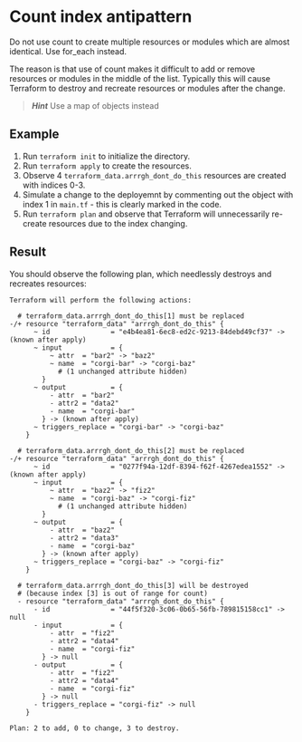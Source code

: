 # Count index antipattern

Do not use count to create multiple resources or modules which are almost identical.
Use for_each instead.

The reason is that use of count makes it difficult to add or remove resources or modules in the middle of the list.
Typically this will cause Terraform to destroy and recreate resources or modules after the change.

> ***Hint*** Use a map of objects instead

## Example

1. Run `terraform init` to initialize the directory.
1. Run `terraform apply` to create the resources.
1. Observe 4 `terraform_data.arrrgh_dont_do_this` resources are created with indices 0-3.
1. Simulate a change to the deployemnt by commenting out the object with index 1 in `main.tf` - this is clearly marked in the code.
1. Run `terraform plan` and observe that Terraform will unnecessarily re-create resources due to the index changing.

## Result

You should observe the following plan, which needlessly destroys and recreates resources:

```text
Terraform will perform the following actions:

  # terraform_data.arrrgh_dont_do_this[1] must be replaced
-/+ resource "terraform_data" "arrrgh_dont_do_this" {
      ~ id               = "e4b4ea81-6ec8-ed2c-9213-84debd49cf37" -> (known after apply)
      ~ input            = {
          ~ attr  = "bar2" -> "baz2"
          ~ name  = "corgi-bar" -> "corgi-baz"
            # (1 unchanged attribute hidden)
        }
      ~ output           = {
          - attr  = "bar2"
          - attr2 = "data2"
          - name  = "corgi-bar"
        } -> (known after apply)
      ~ triggers_replace = "corgi-bar" -> "corgi-baz"
    }

  # terraform_data.arrrgh_dont_do_this[2] must be replaced
-/+ resource "terraform_data" "arrrgh_dont_do_this" {
      ~ id               = "0277f94a-12df-8394-f62f-4267edea1552" -> (known after apply)
      ~ input            = {
          ~ attr  = "baz2" -> "fiz2"
          ~ name  = "corgi-baz" -> "corgi-fiz"
            # (1 unchanged attribute hidden)
        }
      ~ output           = {
          - attr  = "baz2"
          - attr2 = "data3"
          - name  = "corgi-baz"
        } -> (known after apply)
      ~ triggers_replace = "corgi-baz" -> "corgi-fiz"
    }

  # terraform_data.arrrgh_dont_do_this[3] will be destroyed
  # (because index [3] is out of range for count)
  - resource "terraform_data" "arrrgh_dont_do_this" {
      - id               = "44f5f320-3c06-0b65-56fb-789815158cc1" -> null
      - input            = {
          - attr  = "fiz2"
          - attr2 = "data4"
          - name  = "corgi-fiz"
        } -> null
      - output           = {
          - attr  = "fiz2"
          - attr2 = "data4"
          - name  = "corgi-fiz"
        } -> null
      - triggers_replace = "corgi-fiz" -> null
    }

Plan: 2 to add, 0 to change, 3 to destroy.
```
